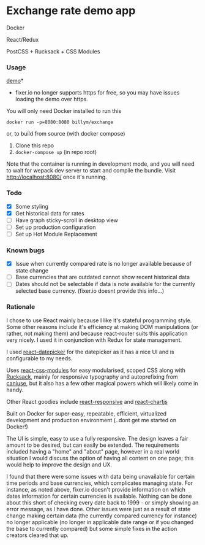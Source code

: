 # Exchange rate demo app

Docker

React/Redux

PostCSS + Rucksack + CSS Modules

### Usage

[demo](http://exchange-rates.billym.co.uk/)\*

* fixer.io no longer supports https for free, so you may have issues loading the demo over https.

You will only need Docker installed to run this

`docker run -p=8080:8080 billym/exchange`

or, to build from source (with docker compose)

1. Clone this repo
2. `docker-compose up` (in repo root)

Note that the container is running in development mode, and you will need to wait for wepack dev server to start and compile the bundle. Visit [http://localhost:8080/](http://localhost:8080/) once it's running.

### Todo

- [x] Some styling
- [x] Get historical data for rates
- [ ] Have graph sticky-scroll in desktop view
- [ ] Set up production configuration
- [ ] Set up Hot Module Replacement

### Known bugs

- [x] Issue when currently compared rate is no longer available because of state change
- [ ] Base currencies that are outdated cannot show recent historical data
- [ ] Dates should not be selectable if data is note available for the currently selected base currency. (fixer.io doesnt provide this info...)

### Rationale

I chose to use React mainly because I like it's stateful programming style. Some other reasons include it's efficiency at making DOM manipulations (or rather, not making them) and because react-router suits this application very nicely. I used it in conjunction with Redux for state management.

I used [react-datepicker](https://hacker0x01.github.io/react-datepicker/) for the datepicker as it has a nice UI and is configurable to my needs.

Uses [react-css-modules](https://github.com/gajus/react-css-modules) for easy modularised, scoped CSS along with [Rucksack](https://simplaio.github.io/rucksack/), mainly for responsive typography and autoprefixing from [caniuse](https://caniuse.com), but it also has a few other magical powers which will likely come in handy.

Other React goodies include [react-responsive](https://github.com/contra/react-responsive) and [react-chartjs](https://github.com/reactjs/react-chartjs)

Built on Docker for super-easy, repeatable, efficient, virtualized development and production environment (..dont get me started on Docker!)

The UI is simple, easy to use a fully responsive. The design leaves a fair amount to be desired, but can easily be extended. The requirements included having a "home" and "about" page, however in a real world situation I would discuss the option of having all content on one page; this would help to improve the design and UX.

I found that there were some issues with data being unavailable for certain time periods and base currencies, which complicates managing state. For instance, as noted above, fixer.io doesn't provide information on which dates information for certain currencies is available. Nothing can be done about this short of checking every date back to 1999 - or simply showing an error message, as I have done. Other issues were just as a result of state change making certain data (the currently compared currency for instance) no longer applicable (no longer in applicable date range or if you changed the base to currently compared) but some simple fixes in the action creators cleared that up.
